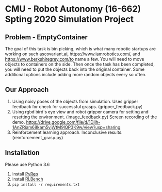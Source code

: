 # CMU - Robot Autonomy (16-662) Spting 2020 Simulation Project

## Problem - EmptyContainer
The goal of this task is bin picking, which is what many robotic startups are working on such ascovariant.ai, https://www.iamrobotics.com/, and https://www.berkshiregrey.com/to name a few. You will need to move objects to containers on the side. Then once the task has been completed, you will need to put the objects back into the original container. Some additional options include adding more random objects every so often.

## Our Approach
1. Using noisy poses of the objects from simulation. Uses gripper feedback for check for successful grasps. (gripper_feedback.py)
2. Using rgbd bird's eye view and robot gripper camera for setting and resetting the environment. (image_feedback.py)
Screen recording of the demo.
https://drive.google.com/file/d/1DjIh-1AnZRiam68kam5vjWtM9IQP3K9w/view?usp=sharing
3. Reinforcement learning approach. Inconclusive results. (reinforcement_grasp.py)

## Installation
Please use Python 3.6

1. Install [PyRep](https://github.com/stepjam/PyRep)
2. Install [RLBench](https://github.com/stepjam/RLBench)
3. `pip install -r requirements.txt`





